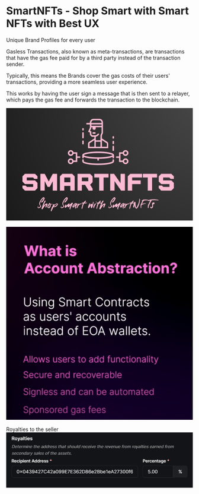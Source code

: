 # SmartNFTs - Shop Smart with Smart NFTs with Best UX


Unique Brand Profiles for every user

Gasless Transactions, also known as meta-transactions, are transactions that have the gas fee paid for by a third party instead of the transaction sender.

Typically, this means the Brands cover the gas costs of their users' transactions, providing a more seamless user experience.

This works by having the user sign a message that is then sent to a relayer, which pays the gas fee and forwards the transaction to the blockchain.

![Logo](<smartnfts/public/WhatsApp Image 2023-12-08 at 17.45.48_addb1969.jpg>)

![Alt text](image.png)

Royalties to the seller     
![nike royalties](image-1.png)